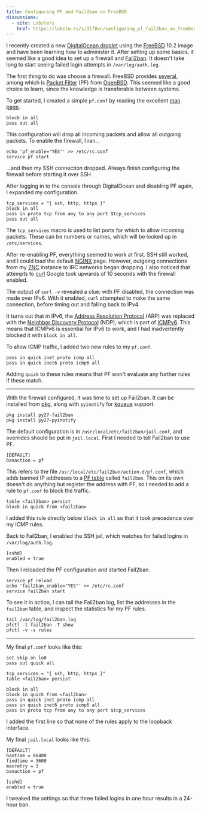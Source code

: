 ```yaml
---
title: Configuring PF and Fail2ban on FreeBSD
discussions:
  - site: Lobsters
    href: https://lobste.rs/s/3lf8vn/configuring_pf_fail2ban_on_freebsd<Paste>
---
```


I recently created
a new [DigitalOcean droplet][droplet]
using the [FreeBSD][freebsd] 10.2 image
and have been learning
how to administer it.
After setting up some basics,
it seemed like a good idea
to set up a firewall
and [Fail2ban][fail2ban].
It doesn't take long
to start seeing failed login attempts
in `/var/log/auth.log`.

[droplet]: https://www.digitalocean.com/features/linux-distribution/freebsd/
[freebsd]: https://www.freebsd.org
[fail2ban]: http://www.fail2ban.org/wiki/index.php/Main_Page

The first thing to do
was choose a firewall.
FreeBSD provides [several][firewalls],
among which is [Packet Filter][pf] (PF)
from [OpenBSD][openbsd].
This seemed like a good choice to learn,
since the knowledge is transferable between systems.

[firewalls]: https://www.freebsd.org/doc/handbook/firewalls.html
[pf]: http://www.openbsd.org/faq/pf/
[openbsd]: http://www.openbsd.org

To get started,
I created a simple `pf.conf`
by reading the excellent [man page][pf.conf].

    block in all
    pass out all

This configuration will
drop all incoming packets
and allow all outgoing packets.
To enable the firewall, I ran...

    echo 'pf_enable="YES"' >> /etc/rc.conf
    service pf start

...and then my SSH connection dropped.
Always finish configuring the firewall
before starting it over SSH.

[pf.conf]: https://www.freebsd.org/cgi/man.cgi?query=pf.conf&sektion=5

After logging in to the console
through DigitalOcean
and disabling PF again,
I expanded my configuration.

    tcp_services = "{ ssh, http, https }"
    block in all
    pass in proto tcp from any to any port $tcp_services
    pass out all

The `tcp_services` macro is used
to list ports for which
to allow incoming packets.
These can be numbers or names,
which will be looked up
in `/etc/services`.

After re-enabling PF,
everything seemed to work
at first.
SSH still worked,
and I could load the default [NGINX][nginx] page.
However,
outgoing connections from my [ZNC][znc] instance
to IRC networks
began dropping.
I also noticed that attempts
to [curl][curl] Google
took upwards of 10 seconds
with the firewall enabled.

[nginx]: http://nginx.org
[znc]: http://wiki.znc.in/ZNC
[curl]: https://curl.haxx.se

The output of `curl -v` revealed a clue:
with PF disabled,
the connection was made over IPv6.
With it enabled,
`curl` attempted to make the same connection,
before timing out
and falling back to IPv4.

It turns out that in IPv6,
the [Address Resolution Protocol][arp] (ARP)
was replaced with the [Neighbor Discovery Protocol][ndp] (NDP),
which is part of [ICMPv6][icmpv6].
This means that ICMPv6
is essential for IPv6 to work,
and I had inadvertently blocked it
with `block in all`.

[arp]: https://en.wikipedia.org/wiki/Address_Resolution_Protocol
[ndp]: https://en.wikipedia.org/wiki/Neighbor_Discovery_Protocol
[icmpv6]: https://en.wikipedia.org/wiki/Internet_Control_Message_Protocol_version_6

To allow ICMP traffic,
I added two new rules to my `pf.conf`.

    pass in quick inet proto icmp all
    pass in quick inet6 proto icmp6 all

Adding `quick` to these rules
means that PF won't evaluate
any further rules if these match.

---

With the firewall configured,
it was time to set up Fail2ban.
It can be installed from [pkg][pkg],
along with `pyinotify` for [kqueue][kqueue] support.

    pkg install py27-fail2ban
    pkg install py27-pyinotify

[pkg]: https://www.freebsd.org/doc/handbook/pkgng-intro.html
[kqueue]: https://www.freebsd.org/cgi/man.cgi?kqueue

The default configuration is in `/usr/local/etc/fail2ban/jail.conf`,
and overrides should be put in `jail.local`.
First I needed to tell Fail2ban
to use PF.

    [DEFAULT]
    banaction = pf

This refers to the file `/usr/local/etc/fail2ban/action.d/pf.conf`,
which adds banned IP addresses to a [PF table][table]
called `fail2ban`.
This on its own doesn't do anything
but register the address with PF,
so I needed to add a rule
to `pf.conf` to block the traffic.

    table <fail2ban> persist
    block in quick from <fail2ban>

I added this rule directly below `block in all`
so that it took precedence
over my ICMP rules.

[table]: http://www.openbsd.org/faq/pf/tables.html

Back to Fail2ban,
I enabled the SSH jail,
which watches for failed logins
in `/var/log/auth.log`.

    [sshd]
    enabled = true

Then I reloaded the PF configuration
and started Fail2ban.

    service pf reload
    echo 'fail2ban_enable="YES"' >> /etc/rc.conf
    service fail2ban start

To see it in action,
I can tail the Fail2ban log,
list the addresses in the `fail2ban` table,
and inspect the statistics
for my PF rules.

    tail /var/log/fail2ban.log
    pfctl -t fail2ban -T show
    pfctl -v -s rules

---

My final `pf.conf` looks like this:

    set skip on lo0
    pass out quick all

    tcp_services = "{ ssh, http, https }"
    table <fail2ban> persist

    block in all
    block in quick from <fail2ban>
    pass in quick inet proto icmp all
    pass in quick inet6 proto icmp6 all
    pass in proto tcp from any to any port $tcp_services

I added the first line
so that none of the rules
apply to the loopback interface.

My final `jail.local` looks like this:

    [DEFAULT]
    bantime = 86400
    findtime = 3600
    maxretry = 3
    banaction = pf

    [sshd]
    enabled = true

I tweaked the settings
so that three failed logins
in one hour
results in a 24-hour ban.
